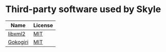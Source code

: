 # Third-party software used by Skyle

| Name     | License |
| -------- | ------- |
| [libxml2](http://xmlsoft.org/) | [MIT](http://www.opensource.org/licenses/mit-license.html) |
| [Gokogiri](https://github.com/moovweb/gokogiri) | [MIT](https://github.com/moovweb/gokogiri/blob/master/LICENSE) |
